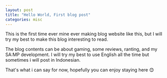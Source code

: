```yaml
---
layout: post
title: "Hello World, First blog post"
categories: misc
---
```


This is the first time ever mine ever making blog website like this, but I will try my best to make this blog interesting to read.

The blog contents can be about gaming, some reviews, ranting, and my SA:MP development. I will try my best to use English all the time but sometimes i will post in Indonesian.

That's what i can say for now, hopefully you can enjoy staying here 😊
